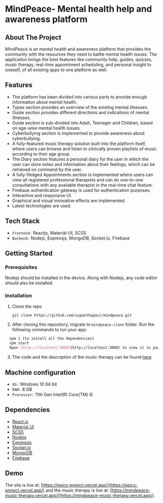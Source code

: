 # MindPeace- Mental health help and awareness platform

## About The Project

MindPeace is an mental health and awareness platform that provides the community with the resources they need to battle mental health issues. The application brings the best features like community help, guides, quizzes, music therapy, real-time appointment scheduling, and personal insight to oneself, of all existing apps to one platform as well.

## Features

- The platform has been divided into various parts to provide enough information about mental health.
- Types section provides an overview of the existing mental illnesses.
- Guide section provides different directions and indications of mental illnesses.
- Guide section is sub-divided into Adult, Teenager and Children, based on age-wise mental health issues.
- Cyberbullying section is implemented to provide awareness about cyberbullying.
- A fully-featured music therapy solution built into the platform itself, where users can browse and listen to clinically proven playlists of music according to their age group.
- The Diary section features a personal diary for the user in which the user can store notes and information about their feelings, which can be retrieved on command by the user.
- A fully-fledged Appointments section is implemented where users can view all registered professional therapists and can do one-to-one consultations with any available therapist in the real-time chat feature.
- Firebase authentication gateway is used for authentication purposes.
- Interactive and responsive UI.
- Graphical and visual innovative effects are implemented.
- Latest technologies are used.


## Tech Stack

- `Frontend:` Reactjs, Material-UI, SCSS
- `Backend:` Nodejs, Expressjs, MongoDB, Socket.io, Firebase

<!-- GETTING STARTED -->
## Getting Started


### Prerequisites

Nodejs should be installed in the device. Along with Nodejs, any code editor should also be installed.

### Installation

1. Clone the repo
   ```sh
   git clone https://github.com/supanthapaul/mindpeace.git
   ```
   
2. After cloning this repository, migrate to ```mindpeace-clone``` folder. Run the following commands to run your app:
```bash
  npm i (to install all the dependencies)
  npm start
  Open [http://localhost:3000](http://localhost:3000) to view it in your browser.
```
3. The code and the description of the music therapy can be found [here](https://github.com/IUC4801/mindpeace-music-therapy) 

## Machine configuration
- `OS:` Windows 10 64 bit
- `RAM:` 8 GB 
- `Processor:` 11th Gen Intel(R) Core(TM) i5


## Dependencies
* [React.js](https://reactjs.org/)
* [Material UI](https://v4.mui.com/)
* [SCSS](https://sass-lang.com/)
* [Nodejs](https://nodejs.org/en/)
* [Expressjs](https://expressjs.com/)
* [Socket.io](https://socket.io/)
* [MongoDB](https://www.mongodb.com/)
* [Firebase](https://firebase.google.com/)

## Demo
The site is live at: [https://epics-project.vercel.app/](https://epics-project.vercel.app/) and the music therapy is live at: [https://mindpeace-music-therapy.vercel.app/](https://mindpeace-music-therapy.vercel.app/)
